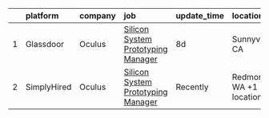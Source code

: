 

|    | platform    | company   | job                                                                                                                                                                                                                                                                                                                                                                                                                                                                                                                                                                                                                                                                                                                                                                                                                                                                                                                                                                                                                                                                                                                                                                                                                                                                                                                                                                                                    | update_time   | location                |
|---:|:------------|:----------|:-------------------------------------------------------------------------------------------------------------------------------------------------------------------------------------------------------------------------------------------------------------------------------------------------------------------------------------------------------------------------------------------------------------------------------------------------------------------------------------------------------------------------------------------------------------------------------------------------------------------------------------------------------------------------------------------------------------------------------------------------------------------------------------------------------------------------------------------------------------------------------------------------------------------------------------------------------------------------------------------------------------------------------------------------------------------------------------------------------------------------------------------------------------------------------------------------------------------------------------------------------------------------------------------------------------------------------------------------------------------------------------------------------|:--------------|:------------------------|
|  1 | Glassdoor   | Oculus    | [Silicon System Prototyping Manager](https://www.glassdoor.com/partner/jobListing.htm?pos=101&ao=1110586&s=58&guid=00000180efb5911cb6ad1200932494b6&src=GD_JOB_AD&t=SR&vt=w&cs=1_ebc3b91e&cb=1653289095590&jobListingId=1007862945597&cpc=3BA4CE39D5B5DEF5&jrtk=3-0-1g3nrb49v3c2r001-1g3nrb4adpvvh800-c0cae738cebb444f--6NYlbfkN0DYl4UJW4r1Vl7FEn6T9F-rD9lpC-0oMJVSiWjK_MGUd5ZxEn957iThRUCrsek9AczLXvmzIXEEUJi6ky28FPGogWPQIcjvEEAf3Aa-c_gut7Fbag6UeZHiFOMHXWcIYUNDIe3ZDJSprmNiOjKW7u0hCd8d88lCnRkROTTC8FiYXS6q805BGJkovIPg5-13JHfZVgNN_mplnKtTZkG-EnqVRkvt4dDVavYCH2l8gbRuEH9blIbxwhvfvB7EKG1ZkYK4DWNfcNHltiKNxiM_wCmBudfp9PuWX28Oj9ZSVmznq6QTPLh6V2hM6WlnA-Lxw7Sf9eAkpaTqGIH4UBrOlQlwZXp_9dg8yS6XbKih9-b-uL0VbRU5oIFhc3l1rvEO-rU56vwdH4C0rsKYharjfQm1E3wCWkDU-MllH4TNplceecBL6QxUwu3xZ3COwQCAnmsUg1fmXAWQuOJwBxrOZmrHjSdxJsss8SQ1Z3vnIcVMUVz98vZu6OOyCYTGSrmsOAk0vWJAnaiUU6a_c6tEAT4T1tj_BOFlBzpm5yOjwYeCbd4Xi0Z5I0Q976ovvkCef-ifRfsaITfQq2rq1Qal3T-5G8snGIDwt1Hzh0kNEbz64CD7i9y_8_2IxzpcUuaxs7WfmDX_mD1RnKEs1v7P4SixXq1z9h3gdwpt7FccmF0W2daZPIqzSo9NJsmHnw60PSyLM4K6SrDQe97bodTXP_xsxxbFQJHbCjPIw_NjtXEs2wj8RMN6cPuODRr3kamcQ8MuF1eAuyPyFxolC2dzJK5AxWlEBYal3dCILuYNrqU9-p_y_7f39SBYAqto-oRQ7rYuyyc12QMfOugcaQKWPWU0cHcOSBpBNRv8oMjvw-rIng_3oU950NBjYi6tvshFBpO5m79Z2hVM3vJQ9BK88NbA1tUMXDR8a4I6vLyIcj44vX9GpYnGFH_4UfZV90nVPXNegGq-etyOAGtUmC8bZn_KjzsqZCHeI_MhxsHZUzmE7-wXe7FVagC4IJRBbLHVL-8%3D) | 8d            | Sunnyvale, CA           |
|  2 | SimplyHired | Oculus    | [Silicon System Prototyping Manager](https://www.simplyhired.com/job/b4D0dIfuXKQHwygCTbd47GYd5ejo6eRWwbEAd7WG3NtNmaweLG2afA?q=arvr+designer)                                                                                                                                                                                                                                                                                                                                                                                                                                                                                                                                                                                                                                                                                                                                                                                                                                                                                                                                                                                                                                                                                                                                                                                                                                                           | Recently      | Redmond, WA +1 location |